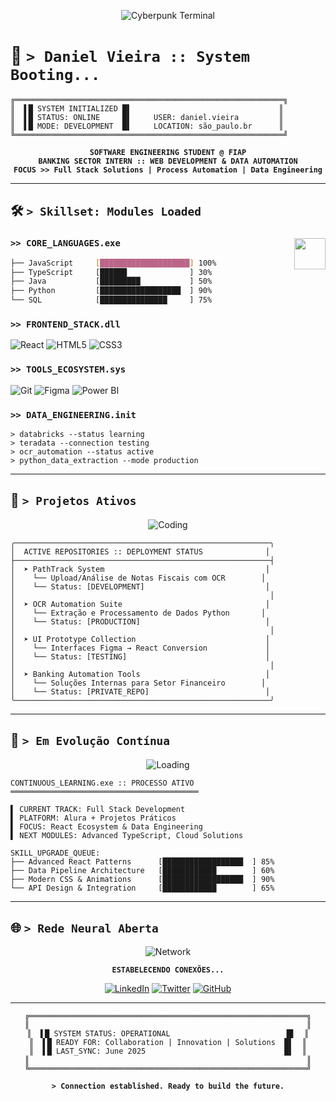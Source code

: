 <div align="center">

![Cyberpunk Terminal](https://media.giphy.com/media/26tn33aiTi1jkl6H6/giphy.gif)

</div>

# 🧬 `> Daniel Vieira :: System Booting...`

```
╔════════════════════════════════════════════════════════════╗
║  ▌█ SYSTEM INITIALIZED █▌                                 ║
║  ▌█ STATUS: ONLINE     █▌     USER: daniel.vieira         ║
║  ▌█ MODE: DEVELOPMENT  █▌     LOCATION: são_paulo.br      ║
╚════════════════════════════════════════════════════════════╝
```

<div align="center">

**`SOFTWARE ENGINEERING STUDENT @ FIAP`**  
**`BANKING SECTOR INTERN :: WEB DEVELOPMENT & DATA AUTOMATION`**  
**`FOCUS >> Full Stack Solutions | Process Automation | Data Engineering`**

</div>

---

## 🛠 `> Skillset: Modules Loaded`

<div align="left">

<img src="https://media.giphy.com/media/ZVik7pBtu9dNS/giphy.gif" width="50" align="right">

### `>> CORE_LANGUAGES.exe`
```bash
├── JavaScript     [████████████████████] 100%
├── TypeScript     [██████              ] 30%
├── Java           [█████████           ] 50%
├── Python         [██████████████████  ] 90%
└── SQL            [███████████████     ] 75%
```

### `>> FRONTEND_STACK.dll`
![React](https://img.shields.io/badge/React-20232A?style=for-the-badge&logo=react&logoColor=61DAFB)
![HTML5](https://img.shields.io/badge/HTML5-E34F26?style=for-the-badge&logo=html5&logoColor=white)
![CSS3](https://img.shields.io/badge/CSS3-1572B6?style=for-the-badge&logo=css3&logoColor=white)

### `>> TOOLS_ECOSYSTEM.sys`
![Git](https://img.shields.io/badge/Git-F05032?style=for-the-badge&logo=git&logoColor=white)
![Figma](https://img.shields.io/badge/Figma-F24E1E?style=for-the-badge&logo=figma&logoColor=white)
![Power BI](https://img.shields.io/badge/Power_BI-F2C811?style=for-the-badge&logo=powerbi&logoColor=black)

### `>> DATA_ENGINEERING.init`
```
> databricks --status learning
> teradata --connection testing  
> ocr_automation --status active
> python_data_extraction --mode production
```

</div>

---

## 📂 `> Projetos Ativos`

<div align="center">

![Coding](https://media.giphy.com/media/qgQUggAC3Pfv687qPC/giphy.gif)

</div>

```
╭─────────────────────────────────────────────────────────╮
│  ACTIVE REPOSITORIES :: DEPLOYMENT STATUS              │
├─────────────────────────────────────────────────────────┤
│  ➤ PathTrack System                                    │
│    └── Upload/Análise de Notas Fiscais com OCR        │
│    └── Status: [DEVELOPMENT]                           │
│                                                         │
│  ➤ OCR Automation Suite                                │
│    └── Extração e Processamento de Dados Python       │
│    └── Status: [PRODUCTION]                            │
│                                                         │
│  ➤ UI Prototype Collection                             │
│    └── Interfaces Figma → React Conversion             │
│    └── Status: [TESTING]                               │
│                                                         │
│  ➤ Banking Automation Tools                            │
│    └── Soluções Internas para Setor Financeiro        │
│    └── Status: [PRIVATE_REPO]                          │
╰─────────────────────────────────────────────────────────╯
```

---

## 🔄 `> Em Evolução Contínua`

<div align="center">

![Loading](https://media.giphy.com/media/3oEjI6SIIHBdRxXI40/giphy.gif)

</div>

```
CONTINUOUS_LEARNING.exe :: PROCESSO ATIVO
══════════════════════════════════════════

▌ CURRENT TRACK: Full Stack Development
▌ PLATFORM: Alura + Projetos Práticos  
▌ FOCUS: React Ecosystem & Data Engineering
▌ NEXT MODULES: Advanced TypeScript, Cloud Solutions

SKILL_UPGRADE_QUEUE:
├── Advanced React Patterns      [██████████████████  ] 85%
├── Data Pipeline Architecture   [████████████        ] 60%
├── Modern CSS & Animations      [██████████████████  ] 90%
└── API Design & Integration     [████████████        ] 65%
```

---

## 🌐 `> Rede Neural Aberta`

<div align="center">

![Network](https://media.giphy.com/media/3o7bu8sRnYpTOG1p8Q/giphy.gif)

**`ESTABELECENDO CONEXÕES...`**

[![LinkedIn](https://img.shields.io/badge/LinkedIn-0077B5?style=for-the-badge&logo=linkedin&logoColor=white)](https://www.linkedin.com/in/daniel-vieira-novais-3a644a148/)
[![Twitter](https://img.shields.io/badge/X-000000?style=for-the-badge&logo=x&logoColor=white)](https://x.com/Vulg0zk)
[![GitHub](https://img.shields.io/badge/GitHub-100000?style=for-the-badge&logo=github&logoColor=white)](https://github.com/FlyingHigh520741)

</div>

---

<div align="center">

```
╔══════════════════════════════════════════════════════════════╗
║                                                              ║
║  ▌█ SYSTEM STATUS: OPERATIONAL                          █▌  ║
║  ▌█ READY FOR: Collaboration | Innovation | Solutions  █▌  ║
║  ▌█ LAST_SYNC: June 2025                               █▌  ║
║                                                              ║
╚══════════════════════════════════════════════════════════════╝
```

**`> Connection established. Ready to build the future.`**

</div>
